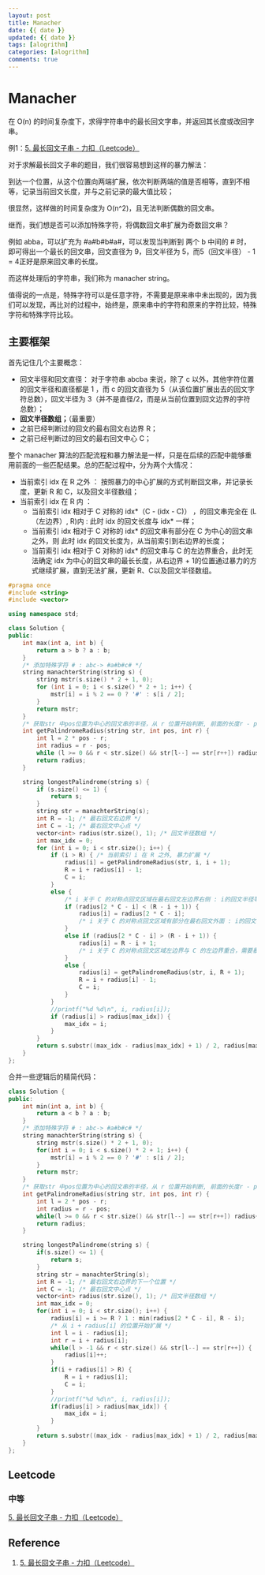 ```yaml
---
layout: post
title: Manacher
date: {{ date }}
updated: {{ date }}
tags: [alogrithm]
categories: [alogrithm]
comments: true
---
```


# Manacher

在 O(n) 的时间复杂度下，求得字符串中的最长回文字串，并返回其长度或改回字串。

例1：[5. 最长回文子串 - 力扣（Leetcode）](https://leetcode.cn/problems/longest-palindromic-substring/description/)

对于求解最长回文子串的题目，我们很容易想到这样的暴力解法：

到达一个位置，从这个位置向两端扩展，依次判断两端的值是否相等，直到不相等，记录当前回文长度，并与之前记录的最大值比较；

很显然，这样做的时间复杂度为 O(n^2)，且无法判断偶数的回文串。

继而，我们想是否可以添加特殊字符，将偶数回文串扩展为奇数回文串？

例如 abba，可以扩充为 #a#b#b#a#，可以发现当判断到 两个 b 中间的 # 时，即可得出一个最长的回文串，回文直径为 9，回文半径为 5，而5（回文半径） - 1 = 4正好是原来回文串的长度。

而这样处理后的字符串，我们称为 manacher string。

值得说的一点是，特殊字符可以是任意字符，不需要是原来串中未出现的，因为我们可以发现，再比对的过程中，始终是，原来串中的字符和原来的字符比较，特殊字符和特殊字符比较。

## 主要框架

首先记住几个主要概念：

- 回文半径和回文直径：
  对于字符串 abcba 来说，除了 c 以外，其他字符位置的回文半径和直径都是 1 ，而 c 的回文直径为 5（从该位置扩展出去的回文字符总数），回文半径为 3（并不是直径/2，而是从当前位置到回文边界的字符总数）；
- **回文半径数组；**（最重要）
- 之前已经判断过的回文的最右回文右边界 R；
- 之前已经判断过的回文的最右回文中心 C；

整个 manacher 算法的匹配流程和暴力解法是一样，只是在后续的匹配中能够重用前面的一些匹配结果。总的匹配过程中，分为两个大情况：

- 当前索引 idx 在 R 之外 ： 按照暴力的中心扩展的方式判断回文串，并记录长度，更新 R 和 C，以及回文半径数组；
- 当前索引 idx 在 R 内 ：
  - 当前索引 idx 相对于 C 对称的 idx\*（C - (idx - C)） ，的回文串完全在 (L（左边界）, R)内 : 此时 idx 的回文长度与 idx\* 一样；
  - 当前索引 idx 相对于 C 对称的 idx\* 的回文串有部分在 C 为中心的回文串之外，则 此时 idx 的回文长度为，从当前索引到右边界的长度；
  - 当前索引 idx 相对于 C 对称的 idx\* 的回文串与 C 的左边界重合，此时无法确定 idx 为中心的回文串的最长长度，从右边界 + 1的位置通过暴力的方式继续扩展，直到无法扩展，更新 R、C以及回文半径数组。

```c++
#pragma once
#include <string>
#include <vector>

using namespace std;

class Solution {
public:
	int max(int a, int b) {
		return a > b ? a : b;
	}
	/* 添加特殊字符 # : abc-> #a#b#c# */
	string manachterString(string s) {
		string mstr(s.size() * 2 + 1, 0);
		for (int i = 0; i < s.size() * 2 + 1; i++) {
			mstr[i] = i % 2 == 0 ? '#' : s[i / 2];
		}
		return mstr;
	}
	/* 获取str 中pos位置为中心的回文串的半径，从 r 位置开始判断, 前面的长度r - pos认为是回文  */
	int getPalindromeRadius(string str, int pos, int r) {
		int l = 2 * pos - r;
		int radius = r - pos;
		while (l >= 0 && r < str.size() && str[l--] == str[r++]) radius++;
		return radius;
	}

	string longestPalindrome(string s) {
		if (s.size() <= 1) {
			return s;
		}
		string str = manachterString(s);
		int R = -1; /* 最右回文右边界 */
		int C = -1; /* 最右回文中心点 */
		vector<int> radius(str.size(), 1); /* 回文半径数组 */
		int max_idx = 0;
		for (int i = 0; i < str.size(); i++) {
			if (i > R) { /* 当前索引 i 在 R 之外, 暴力扩展 */
				radius[i] = getPalindromeRadius(str, i, i + 1);
				R = i + radius[i] - 1;
				C = i;
			}
			else {
				/* i 关于 C 的对称点回文区域在最右回文左边界右侧 : i的回文半径等于对称点半径 */
				if (radius[2 * C - i] < (R - i + 1)) {
					radius[i] = radius[2 * C - i];
					/* i 关于 C 的对称点回文区域有部分在最右回文外面 : i的回文半径等于i到右边界 */
				}
				else if (radius[2 * C - i] > (R - i + 1)) {
					radius[i] = R - i + 1;
					/* i 关于 C 的对称点回文区域左边界与 C 的左边界重合，需要暴力扩充判断 i 边界 */
				}
				else {
					radius[i] = getPalindromeRadius(str, i, R + 1);
					R = i + radius[i] - 1;
					C = i;
				}
			}
			//printf("%d %d\n", i, radius[i]);
			if (radius[i] > radius[max_idx]) {
				max_idx = i;
			}
		}
		return s.substr((max_idx - radius[max_idx] + 1) / 2, radius[max_idx] - 1);
	}
};
```

合并一些逻辑后的精简代码：

```c++
class Solution {
public:
    int min(int a, int b) {
        return a < b ? a : b;
    }
    /* 添加特殊字符 # : abc-> #a#b#c# */
    string manachterString(string s) {
        string mstr(s.size() * 2 + 1, 0);
        for(int i = 0; i < s.size() * 2 + 1; i++) {
            mstr[i] = i % 2 == 0 ? '#' : s[i / 2];
        }
        return mstr;
    }
    /* 获取str 中pos位置为中心的回文串的半径，从 r 位置开始判断, 前面的长度r - pos认为是回文  */
    int getPalindromeRadius(string str, int pos, int r) {
        int l = 2 * pos - r;
        int radius = r - pos;
        while(l >= 0 && r < str.size() && str[l--] == str[r++]) radius++;
        return radius;
    }

    string longestPalindrome(string s) { 
        if(s.size() <= 1) {
            return s;
        }   
        string str = manachterString(s);
        int R = -1; /* 最右回文右边界的下一个位置 */
        int C = -1; /* 最右回文中心点 */
        vector<int> radius(str.size(), 1); /* 回文半径数组 */
        int max_idx = 0;
        for(int i = 0; i < str.size(); i++) {
            radius[i] = i >= R ? 1 : min(radius[2 * C - i], R - i);
            /* 从 i + radius[i] 的位置开始扩展 */
            int l = i - radius[i];
            int r = i + radius[i];
            while(l > -1 && r < str.size() && str[l--] == str[r++]) {
                radius[i]++;
            }
            if(i + radius[i] > R) {
                R = i + radius[i];
                C = i;
            }
            //printf("%d %d\n", i, radius[i]);
            if(radius[i] > radius[max_idx]) {
                max_idx = i;
            }
        }
        return s.substr((max_idx - radius[max_idx] + 1) / 2, radius[max_idx] - 1);
    }
};
```

## Leetcode

### 中等

[5. 最长回文子串 - 力扣（Leetcode）](https://leetcode.cn/problems/longest-palindromic-substring/description/)

## Reference 

1. [5. 最长回文子串 - 力扣（Leetcode）](https://leetcode.cn/problems/longest-palindromic-substring/solutions/255195/zui-chang-hui-wen-zi-chuan-by-leetcode-solution/)
